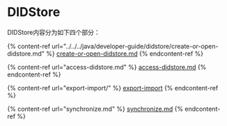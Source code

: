 # DIDStore

DIDStore内容分为如下四个部分：

{% content-ref url="../../../java/developer-guide/didstore/create-or-open-didstore.md" %}
[create-or-open-didstore.md](../../../java/developer-guide/didstore/create-or-open-didstore.md)
{% endcontent-ref %}

{% content-ref url="access-didstore.md" %}
[access-didstore.md](access-didstore.md)
{% endcontent-ref %}

{% content-ref url="export-import/" %}
[export-import](export-import/)
{% endcontent-ref %}

{% content-ref url="synchronize.md" %}
[synchronize.md](synchronize.md)
{% endcontent-ref %}
